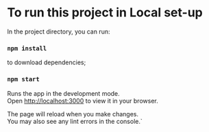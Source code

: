 # To run this project in Local set-up

In the project directory, you can run:

### `npm install`
to download dependencies;

### `npm start`

Runs the app in the development mode.\
Open [http://localhost:3000](http://localhost:3000) to view it in your browser.

The page will reload when you make changes.\
You may also see any lint errors in the console.`


